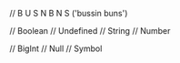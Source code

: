 // B U S N B N S ('bussin buns')

// Boolean
// Undefined
// String
// Number

// BigInt
// Null
// Symbol